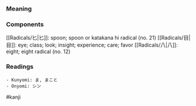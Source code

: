 ### Meaning



### Components

[[Radicals/匕|匕]]: spoon; spoon or katakana hi radical (no. 21) [[Radicals/目|目]]: eye; class; look; insight; experience; care; favor [[Radicals/八|八]]: eight; eight radical (no. 12)

### Readings

```
- Kunyomi: ま, まこと
- Onyomi: シン
```

#kanji